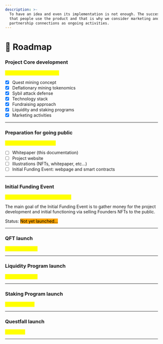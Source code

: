 ```yaml
---
description: >-
  To have an idea and even its implementation is not enough. The success means
  that people use the product and that is why we consider marketing and
  partnership connections as ongoing activities.
---
```


# 📍 Roadmap

### Project Core development

<mark style="color:yellow;">January 2024 - June 2024</mark>

* [x] Quest mining concept
* [x] Deflationary mining tokenomics
* [x] Sybil attack defense
* [x] Technology stack
* [x] Fundraising approach
* [x] Liquidity and staking programs
* [x] Marketing activities

***

### Preparation for going public

<mark style="color:yellow;">May 2024 - August 2024</mark>

* [ ] Whitepaper (this documentation)
* [ ] Project website
* [ ] Illustrations (NFTs, whitepaper, etc...)
* [ ] Initial Funding Event: webpage and smart contracts

***

### Initial Funding Event

<mark style="color:yellow;">September 2024 - October 2024</mark>

The main goal of the Initial Funding Event is to gather money for the project development and initial functioning via selling Founders NFTs to the public.

Status: <mark style="background-color:orange;">Not yet launched...</mark>&#x20;

***

### QFT launch

<mark style="color:yellow;">November 2024</mark>



***

### Liquidity Program launch

<mark style="color:yellow;">December 2024</mark>



***

### Staking Program launch

<mark style="color:yellow;">February 2025</mark>



***

### Questfall launch

<mark style="color:yellow;">May 2025</mark>



***

